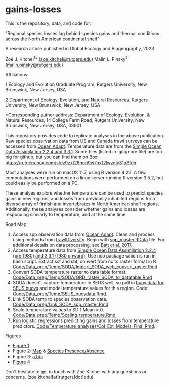 # gains-losses
This is the repository, data, and code for:

"Regional species losses lag behind species gains and thermal conditions across the North American continental shelf"

A research article published in Global Ecology and Biogeography, 2023

Zoë J. Kitchel<sup>1</sup>* (zoe.kitchel@rutgers.edu)
Malin L. Pinsky<sup>2</sup> (malin.pinsky@rutgers.edu)

Affiliations: 

1 Ecology and Evolution Graduate Program, Rutgers University, New Brunswick, New Jersey, USA

2 Department of Ecology, Evolution, and Natural Resources, Rutgers University, New Brunswick, New Jersey, USA

*Corresponding author address: Department of Ecology, Evolution, & Natural Resources, 14 College Farm Road, Rutgers University, New Brunswick, New Jersey, USA, 08901


This repository provides code to replicate analyses in the above publication. Raw species observation data from US and Canada trawl surveys can be accessed from [Ocean Adapt](https://oceanadapt.rutgers.edu/). Temperature data are from the [Simple Ocean Data Assimilation 2.2.4 and 3.3.1](https://www.soda.umd.edu/). Some files (listed in .gitignore file) are too big for github, but you can find them on Box: https://rutgers.box.com/s/ez9zxt26nori9w7nx12lwzqly31o8fdn.

Most analyses were run on macOS 11.7, using R version 4.2.1. A few computations were performed on a linux server running R version 3.5.2, but could easily be performed on a PC.

These analyes explore whether temperature can be used to predict species gains in new regions, and losses from previously inhabited regions for a diverse array of finfish and invertebrates in North American shelf regions. Additionally, these analyses consider whether gains and losses are responding similarly to temperature, and at the same time. 

Road Map

1. Access spp observation data from [Ocean Adapt](https://oceanadapt.rutgers.edu/). Clean and process using methods from [trawlDiversity](https://github.com/rBatt/trawlDiversity). Begin with [spp_master.RData](https://github.com/zoekitchel/trawl_gains_losses/blob/master/Data/Spp_master/spp_master.RData) file. For additional details on data processing, see [Batt et al. 2017](https://onlinelibrary.wiley.com/doi/pdf/10.1111/ele.12812). 
2. Access temperature data from [Simple Ocean Data Assimilation 2.2.4 (pre 1980) and 3.3.1 (1980 onward)](https://www.soda.umd.edu/). Use nco package which is run in bash script. Extract sst and sbt, convert from nc to raster format in R. [Code/Data_prep/Temp/SODA/Import_SODA_web_convert_raster.Rmd](https://github.com/zoekitchel/colonization-extinction/blob/master/Code/Data_prep/Temp/SODA/Import_SODA_web_convert_raster.Rmd)
3. Convert SODA temperature raster to data table format. [Code/Data_prep/Temp/SODA/GRD_raster_SODA_to_datatable.Rmd](https://github.com/zoekitchel/colonization-extinction/blob/master/Code/Data_prep/Temp/SODA/GRD_raster_SODA_to_datatable.Rmd)
4. SODA doesn't capture temperature in SEUS well, so pull in [buoy data for SEUS buoys](https://www.ndbc.noaa.gov/) and model temperature values for this region. Code: [Code/Data_prep/Temp/SEUS_buoydata.Rmd](https://github.com/zoekitchel/colonization-extinction/blob/master/Code/Data_prep/Temp/SEUS_buoydata.Rmd). 
5. Link SODA temp to species observation data. [Code/Data_prep/Link_SODA_spp_master.Rmd](https://github.com/zoekitchel/colonization-extinction/blob/master/Code/Data_prep/Link_SODA_spp_master.Rmd).
6. Scale temperature values to SD 1 Mean = 0. [Code/Data_prep/Temp/Scaling_temperature.Rmd](https://github.com/zoekitchel/colonization-extinction/blob/master/Code/Data_prep/Temp/Scaling_temperature.Rmd).
7. Run logistic regressions predicting gains and losses from temperature predictors. [Code/Temperature_analyses/Col_Ext_Models_Final.Rmd](https://github.com/zoekitchel/colonization-extinction/blob/master/Code/Temperature_analyses/Col_Ext_Models_Final.Rmd).

Figures

- [Figure 1](https://github.com/zoekitchel/trawl_gains_losses/tree/master/figures/Figure1)
- Figure 2: [Map](https://github.com/zoekitchel/trawl_gains_losses/blob/master/figures/Figure2/map_sites.Rmd) & [Species Presence/Absence](https://github.com/zoekitchel/trawl_gains_losses/tree/master/figures/Figure2/Figure2_spp_presabs.Rmd)
- Figure 3: [a](https://github.com/zoekitchel/trawl_gains_losses/tree/master/figures/Figure3-3_4_merge/Figure3/Figure3a_code.Rmd),[b/c](https://github.com/zoekitchel/trawl_gains_losses/tree/master/figures/Figure3-3_4_merge/Figure4_full/Figure3_code.Rmd)
- [Figure 4](https://github.com/zoekitchel/trawl_gains_losses/tree/master/figures/Figure4_new/Figure4_August_New_TempGainLoss.Rmd)

Don't  hesitate to get in touch with Zoë Kitchel with any questions or concerns. (zoe.kitchel[at]rutgers[dot]edu)

